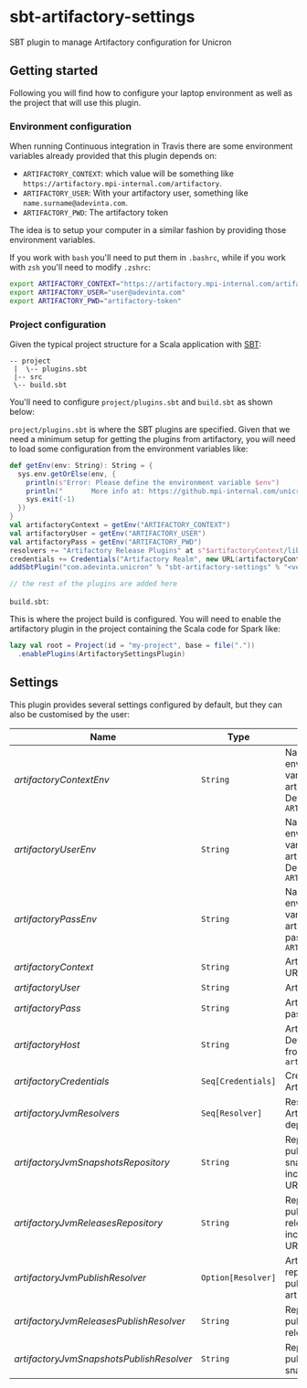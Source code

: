 # sbt-artifactory-settings

SBT plugin to manage Artifactory configuration for Unicron

## Getting started

Following you will find how to configure your laptop environment as well as the project that will use this plugin.

### Environment configuration

When running Continuous integration in Travis there are some environment variables already provided that this plugin depends on:
- `ARTIFACTORY_CONTEXT`: which value will be something like `https://artifactory.mpi-internal.com/artifactory`.
- `ARTIFACTORY_USER`: With your artifactory user, something like `name.surname@adevinta.com`.
- `ARTIFACTORY_PWD`: The artifactory token

The idea is to setup your computer in a similar fashion by providing those environment variables.

If you work with `bash` you'll need to put them in `.bashrc`, while if you work with `zsh` you'll need to modify `.zshrc`:

```bash
export ARTIFACTORY_CONTEXT="https://artifactory.mpi-internal.com/artifactory"
export ARTIFACTORY_USER="user@adevinta.com"
export ARTIFACTORY_PWD="artifactory-token"
```

### Project configuration

Given the typical project structure for a Scala application with [SBT](https://www.scala-sbt.org/):

```
-- project
 |  \-- plugins.sbt
 |-- src
 \-- build.sbt
```

You'll need to configure `project/plugins.sbt` and `build.sbt` as shown below:

`project/plugins.sbt` is where the SBT plugins are specified. Given that we need a minimum setup for getting the plugins
 from artifactory, you will need to load some configuration from the environment variables like:

```scala
def getEnv(env: String): String = {
  sys.env.getOrElse(env, {
    println(s"Error: Please define the environment variable $env")
    println("       More info at: https://github.mpi-internal.com/unicron/sbt-artifactory-settings")
    sys.exit(-1)
  })
}
val artifactoryContext = getEnv("ARTIFACTORY_CONTEXT")
val artifactoryUser = getEnv("ARTIFACTORY_USER")
val artifactoryPass = getEnv("ARTIFACTORY_PWD")
resolvers += "Artifactory Release Plugins" at s"$artifactoryContext/libs-release"
credentials += Credentials("Artifactory Realm", new URL(artifactoryContext).getAuthority, artifactoryUser, artifactoryPass)
addSbtPlugin("com.adevinta.unicron" % "sbt-artifactory-settings" % "<version>")

// the rest of the plugins are added here
```

`build.sbt`:

This is where the project build is configured. You will need to enable the artifactory plugin
 in the project containing the Scala code for Spark like:
```scala
lazy val root = Project(id = "my-project", base = file("."))
  .enablePlugins(ArtifactorySettingsPlugin)
```

## Settings

This plugin provides several settings configured by default, but they can also be customised by the user:

| Name | Type | Description |
| ---- | ---- | ----------- |
| *artifactoryContextEnv* | `String` | Name for the environment variable holding the artifactory context. Default `ARTIFACTORY_CONTEXT` |
| *artifactoryUserEnv* | `String` | Name for the environment variable holding the artifactory user. Default `ARTIFACTORY_USER` |
| *artifactoryPassEnv* | `String` | Name for the environment variable holding the artifactory password. Default `ARTIFACTORY_PWD` |
| *artifactoryContext* | `String` | Artifactory base URL |
| *artifactoryUser* | `String` | Artifactory user |
| *artifactoryPass* | `String` | Artifactory password |
| *artifactoryHost* | `String` | Artifactory host. Default: Extracted from the `artifactoryContext` |
| *artifactoryCredentials* | `Seq[Credentials]` | Credentials for Artifactory |
| *artifactoryJvmResolvers* | `Seq[Resolver]` | Resolvers for Artifactory dependencies |
| *artifactoryJvmSnapshotsRepository* | `String` | Repository for publishing JVM snapshot artifacts including the base URL |
| *artifactoryJvmReleasesRepository* | `String`  | Repository for publishing JVM release artifacts including the base URL |
| *artifactoryJvmPublishResolver* | `Option[Resolver]` | Artifactory repository for publishing JVM artifacts |
| *artifactoryJvmReleasesPublishResolver* | `String` | Repository for publishing JVM release artifacts |
| *artifactoryJvmSnapshotsPublishResolver* | `String` | Repository for publishing JVM snapshot artifacts |
